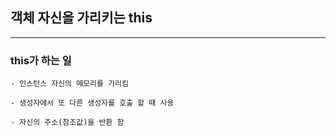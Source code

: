 ## 객체 자신을 가리키는 this

---
### this가 하는 일

    - 인스턴스 자신의 메모리를 가리킴

    - 생성자에서 또 다른 생성자를 호출 할 때 사용

    - 자신의 주소(참조값)을 반환 함